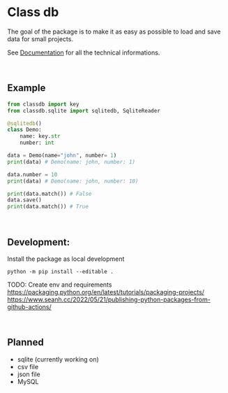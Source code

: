 # Class db

The goal of the package is to make it as easy as possible to load and save data for small projects.

See [Documentation](/docs/README.md) for all the technical informations.

<br />

## Example

```py
from classdb import key
from classdb.sqlite import sqlitedb, SqliteReader

@sqlitedb()
class Demo:
    name: key.str
    number: int

data = Demo(name="john", number= 1)
print(data) # Demo(name: john, number: 1)

data.number = 10
print(data) # Demo(name: john, number: 10)

print(data.match()) # False
data.save()
print(data.match()) # True
```

<br />

## Development:

Install the package as local development

```
python -m pip install --editable .
```

TODO: Create env and requirements
https://packaging.python.org/en/latest/tutorials/packaging-projects/
https://www.seanh.cc/2022/05/21/publishing-python-packages-from-github-actions/

<br />

## Planned

-   sqlite (currently working on)
-   csv file
-   json file
-   MySQL
